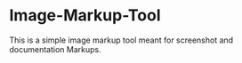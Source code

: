 # Image-Markup-Tool
This is a simple image markup tool meant for screenshot and documentation Markups.
